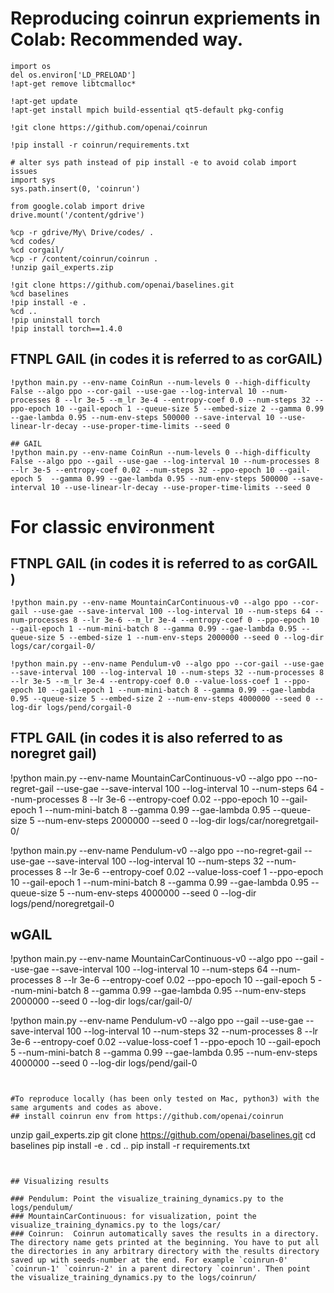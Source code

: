 # Reproducing coinrun expriements in Colab: Recommended way. 

```
import os
del os.environ['LD_PRELOAD']
!apt-get remove libtcmalloc*

!apt-get update
!apt-get install mpich build-essential qt5-default pkg-config

!git clone https://github.com/openai/coinrun

!pip install -r coinrun/requirements.txt

# alter sys path instead of pip install -e to avoid colab import issues
import sys
sys.path.insert(0, 'coinrun')

from google.colab import drive
drive.mount('/content/gdrive')

%cp -r gdrive/My\ Drive/codes/ .
%cd codes/
%cd corgail/
%cp -r /content/coinrun/coinrun .
!unzip gail_experts.zip

!git clone https://github.com/openai/baselines.git
%cd baselines
!pip install -e .
%cd ..
!pip uninstall torch
!pip install torch==1.4.0
```

## FTNPL GAIL (in codes it is referred to as corGAIL)
```
!python main.py --env-name CoinRun --num-levels 0 --high-difficulty False --algo ppo --cor-gail --use-gae --log-interval 10 --num-processes 8 --lr 3e-5 --m_lr 3e-4 --entropy-coef 0.0 --num-steps 32 --ppo-epoch 10 --gail-epoch 1 --queue-size 5 --embed-size 2 --gamma 0.99 --gae-lambda 0.95 --num-env-steps 500000 --save-interval 10 --use-linear-lr-decay --use-proper-time-limits --seed 0

## GAIL
!python main.py --env-name CoinRun --num-levels 0 --high-difficulty False --algo ppo --gail --use-gae --log-interval 10 --num-processes 8 --lr 3e-5 --entropy-coef 0.02 --num-steps 32 --ppo-epoch 10 --gail-epoch 5  --gamma 0.99 --gae-lambda 0.95 --num-env-steps 500000 --save-interval 10 --use-linear-lr-decay --use-proper-time-limits --seed 0
```

# For classic environment
## FTNPL GAIL (in codes it is referred to as corGAIL )
```
!python main.py --env-name MountainCarContinuous-v0 --algo ppo --cor-gail --use-gae --save-interval 100 --log-interval 10 --num-steps 64 --num-processes 8 --lr 3e-6 --m_lr 3e-4 --entropy-coef 0 --ppo-epoch 10 --gail-epoch 1 --num-mini-batch 8 --gamma 0.99 --gae-lambda 0.95 --queue-size 5 --embed-size 1 --num-env-steps 2000000 --seed 0 --log-dir logs/car/corgail-0/

!python main.py --env-name Pendulum-v0 --algo ppo --cor-gail --use-gae --save-interval 100 --log-interval 10 --num-steps 32 --num-processes 8 --lr 3e-5 --m_lr 3e-4 --entropy-coef 0.0 --value-loss-coef 1 --ppo-epoch 10 --gail-epoch 1 --num-mini-batch 8 --gamma 0.99 --gae-lambda 0.95 --queue-size 5 --embed-size 2 --num-env-steps 4000000 --seed 0 --log-dir logs/pend/corgail-0
```

## FTPL GAIL (in codes it is also referred to as noregret gail)
!python main.py --env-name MountainCarContinuous-v0 --algo ppo --no-regret-gail --use-gae --save-interval 100 --log-interval 10 --num-steps 64 --num-processes 8 --lr 3e-6 --entropy-coef 0.02 --ppo-epoch 10 --gail-epoch 1 --num-mini-batch 8 --gamma 0.99 --gae-lambda 0.95 --queue-size 5 --num-env-steps 2000000 --seed 0 --log-dir logs/car/noregretgail-0/

!python main.py --env-name Pendulum-v0 --algo ppo --no-regret-gail --use-gae --save-interval 100 --log-interval 10 --num-steps 32 --num-processes 8 --lr 3e-6 --entropy-coef 0.02 --value-loss-coef 1 --ppo-epoch 10 --gail-epoch 1 --num-mini-batch 8 --gamma 0.99 --gae-lambda 0.95 --queue-size 5  --num-env-steps 4000000 --seed 0 --log-dir logs/pend/noregretgail-0

## wGAIL
!python main.py --env-name MountainCarContinuous-v0 --algo ppo --gail --use-gae --save-interval 100 --log-interval 10 --num-steps 64 --num-processes 8 --lr 3e-6 --entropy-coef 0.02 --ppo-epoch 10 --gail-epoch 5 --num-mini-batch 8 --gamma 0.99 --gae-lambda 0.95 --num-env-steps 2000000 --seed 0 --log-dir logs/car/gail-0/

!python main.py --env-name Pendulum-v0 --algo ppo --gail --use-gae --save-interval 100 --log-interval 10 --num-steps 32 --num-processes 8 --lr 3e-6 --entropy-coef 0.02 --value-loss-coef 1 --ppo-epoch 10 --gail-epoch 5 --num-mini-batch 8 --gamma 0.99 --gae-lambda 0.95 --num-env-steps 4000000 --seed 0 --log-dir logs/pend/gail-0
 ```

 
#To reproduce locally (has been only tested on Mac, python3) with the same arguments and codes as above. 
## install coinrun env from https://github.com/openai/coinrun

```
unzip gail_experts.zip
git clone https://github.com/openai/baselines.git
cd baselines
pip install -e .
cd ..
pip install -r requirements.txt
```
 

## Visualizing results

### Pendulum: Point the visualize_training_dynamics.py to the logs/pendulum/
### MountainCarContinuous: for visualization, point the visualize_training_dynamics.py to the logs/car/
### Coinrun:  Coinrun automatically saves the results in a directory. The directory name gets printed at the beginning. You have to put all the directories in any arbitrary directory with the results directory saved up with seeds-number at the end. For example `coinrun-0' `coinrun-1' `coinrun-2' in a parent directory `coinrun'. Then point the visualize_training_dynamics.py to the logs/coinrun/
